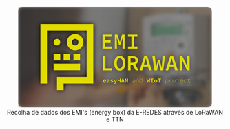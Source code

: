 <p align="center">
  <img src="https://github.com/WIOTPT/EMILoRaWAN/blob/main/content/badge.png" />
  Recolha de dados dos EMI's (energy box) da E-REDES através de LoRaWAN e TTN
</p>



